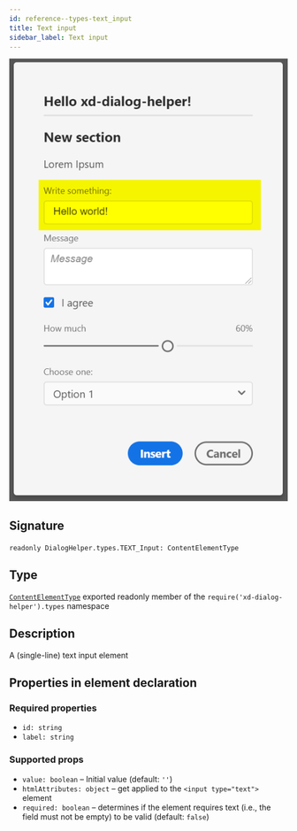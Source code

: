 ```yaml
---
id: reference--types-text_input
title: Text input
sidebar_label: Text input
---
```


![](assets/element-text_input.png)

## Signature
`readonly DialogHelper.types.TEXT_Input: ContentElementType`

## Type
[`ContentElementType`](reference--ContentElementType.html) exported readonly member of the `require('xd-dialog-helper').types` namespace

## Description
A (single-line) text input element

## Properties in element declaration
### Required properties
- `id: string`
- `label: string`

 ### Supported props
 - `value: boolean` – Initial value (default: `''`)
 - `htmlAttributes: object` – get applied to the `<input type="text">` element
 - `required: boolean` – determines if the element requires text (i.e., the field must not be empty) to be valid (default: `false`)